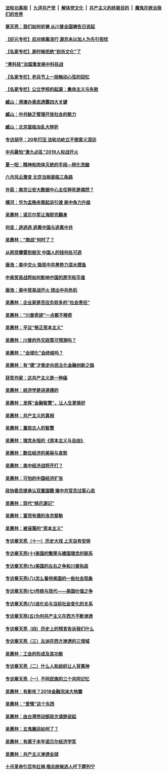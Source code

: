 ####  [法轮功真相](../../../../basic/blob/master/README.md?t=06281931) &nbsp;|&nbsp; [九评共产党](../../../../9ping.md/blob/master/README.md?t=06281931) &nbsp;|&nbsp; [解体党文化](../../../../jtdwh.md/blob/master/README.md?t=06281931)  &nbsp;|&nbsp; [共产主义的终极目的](../../../../gczydzjmd.md/blob/master/README.md?t=06281931) &nbsp;|&nbsp; [魔鬼在统治我们的世界](../../../../mgztzwmdsj.md/blob/master/README.md?t=06281931) 

#### [章天亮：我们如何祈祷 从川普全国祷告日说起](../pages/nsc423/n11944627.md?t=06281931) 

#### [【纪元专栏】应对病毒流行 渥京未以加人为先引担忧](../pages/nsc423/n11875714.md?t=06281931) 

#### [【名家专栏】是时候拒绝“封杀文化”了](../pages/nsc423/n11814093.md?t=06281931) 

#### [“黑科技”治国激发美中科技战](../pages/nsc423/n11638056.md?t=06281931) 

#### [【名家专栏】老兵节上一段触动心弦的回忆](../pages/nsc423/n11646016.md?t=06281931) 

#### [【名家专栏】公立学校的起源：集体主义与失败](../pages/nsc423/n11601833.md?t=06281931) 

#### [臧山：港澳办表态透露四大关键](../pages/nsc423/n11421628.md?t=06281931) 

#### [臧山：中共缺乏管理开放社会的能力](../pages/nsc423/n11407457.md?t=06281931) 

#### [臧山：北京面临治乱大转折](../pages/nsc423/n11406895.md?t=06281931) 

#### [专访胡平：20年打压 法轮功屹立不倒意义深远](../pages/nsc423/n11398800.md?t=06281931) 

#### [中共最怕“逢九必乱”2019人权战开火](../pages/nsc423/n11385248.md?t=06281931) 

#### [夏一阳：精神和肉体灭绝的手段—转化洗脑](../pages/nsc423/n11368250.md?t=06281931) 

#### [六月风云激变 北京当局面临三条路](../pages/nsc423/n11313668.md?t=06281931) 

#### [许茹：南京公安大数据中心主任猝死是偶然？](../pages/nsc423/n11064744.md?t=06281931) 

#### [横河：华为孟晚舟案起诉引渡 美中角力升级](../pages/nsc423/n11027230.md?t=06281931) 

#### [吴惠林：诺贝尔奖让海耶克翻身](../pages/nsc423/n10890049.md?t=06281931) 

#### [何坚：逃逃逃 逃离中国与逃离中共](../pages/nsc423/n10592891.md?t=06281931) 

#### [吴惠林：“商战”何时了？](../pages/nsc423/n10573558.md?t=06281931) 

#### [从网贷爆雷到股灾 中国人的钱何处可逃](../pages/nsc423/n10572800.md?t=06281931) 

#### [唐浩：美中交火 隐现中共黑势力混水摸鱼](../pages/nsc423/n10544040.md?t=06281931) 

#### [中美贸易战将如何影响中国的房市和币值](../pages/nsc423/n10543697.md?t=06281931) 

#### [唐浩：美中贸易战开火 烧出中共危机](../pages/nsc423/n10540126.md?t=06281931) 

#### [吴惠林：企业家是否应负较多的“社会责任”](../pages/nsc423/n10535022.md?t=06281931) 

#### [吴惠林：“川普奇迹”一点都不稀奇](../pages/nsc423/n10512808.md?t=06281931) 

#### [吴惠林：平议“修正资本主义”](../pages/nsc423/n10495724.md?t=06281931) 

#### [吴惠林：川普的外交政策可预测吗？](../pages/nsc423/n10462387.md?t=06281931) 

#### [吴惠林：“全球化”会终结吗？](../pages/nsc423/n10452838.md?t=06281931) 

#### [吴惠林：有“德”才能走向民主化金融创新之路](../pages/nsc423/n10432292.md?t=06281931) 

#### [获奖作家：这共产主义是一种癌](../pages/nsc423/n10431541.md?t=06281931) 

#### [吴惠林：经济学是讲道德的](../pages/nsc423/n10398014.md?t=06281931) 

#### [吴惠林：发挥“金融智慧”，让人生更美好](../pages/nsc423/n10375019.md?t=06281931) 

#### [吴惠林：共产主义的真相](../pages/nsc423/n10351394.md?t=06281931) 

#### [吴惠林：重拾古人的智慧](../pages/nsc423/n10337691.md?t=06281931) 

#### [吴惠林：理念永恒的《资本主义与自由》](../pages/nsc423/n10316274.md?t=06281931) 

#### [吴惠林：数位经济的美丽与哀愁](../pages/nsc423/n10292946.md?t=06281931) 

#### [吴惠林：美中经济战将开打？](../pages/nsc423/n10258825.md?t=06281931) 

#### [吴惠林：可怕的中国经济扩张](../pages/nsc423/n10219147.md?t=06281931) 

#### [政协委员提承认双重国籍 揭中共官员过客心态](../pages/nsc423/n10208809.md?t=06281931) 

#### [吴惠林：现代“桃花源记”](../pages/nsc423/n10185234.md?t=06281931) 

#### [吴惠林：富而有德的洛克斐勒](../pages/nsc423/n10142264.md?t=06281931) 

#### [吴惠林：被诬蔑的“资本主义”](../pages/nsc423/n10124816.md?t=06281931) 

#### [专访章天亮（十一）历史大戏 上天自有安排](../pages/nsc423/n10094905.md?t=06281931) 

#### [专访章天亮(十)美国的繁荣与建国理念的联系](../pages/nsc423/n10094899.md?t=06281931) 

#### [专访章天亮(九)美国的左右之争和川普执政](../pages/nsc423/n10094889.md?t=06281931) 

#### [专访章天亮(八)怎么看待美国的一些社会现象](../pages/nsc423/n10094857.md?t=06281931) 

#### [专访章天亮(七)传统与现代——美国价值之争](../pages/nsc423/n10093140.md?t=06281931) 

#### [专访章天亮(六)进化论与当前社会变化的关系](../pages/nsc423/n10092036.md?t=06281931) 

#### [专访章天亮(五)为何共产主义在西方不断渗透](../pages/nsc423/n10083620.md?t=06281931) 

#### [专访章天亮（四）历史上的预言告诉我们什么](../pages/nsc423/n10083606.md?t=06281931) 

#### [专访章天亮（三）左派在西方渗透的三领域](../pages/nsc423/n10081115.md?t=06281931) 

#### [吴惠林：工会的形成及其功能](../pages/nsc423/n10080633.md?t=06281931) 

#### [专访章天亮（二）什么人和组织让人背离神](../pages/nsc423/n10076637.md?t=06281931) 

#### [专访章天亮（一）不同民族的三个共同记忆](../pages/nsc423/n10074188.md?t=06281931) 

#### [吴惠林：有影呒？2018金融泡沫大地震](../pages/nsc423/n10040534.md?t=06281931) 

#### [吴惠林：“爱情”这个东西](../pages/nsc423/n10019423.md?t=06281931) 

#### [吴惠林：由台湾劳动部政次请辞说起](../pages/nsc423/n9979679.md?t=06281931) 

#### [吴惠林：五鬼搬运如何了？](../pages/nsc423/n9925338.md?t=06281931) 

#### [吴惠林：有感于本年诺贝尔经济学奖](../pages/nsc423/n9871883.md?t=06281931) 

#### [吴惠林：共产主义渗透全球](../pages/nsc423/n9812748.md?t=06281931) 

#### [十月革命引百年红祸 俄总统候选人吁下葬列宁](../pages/nsc423/n9810182.md?t=06281931) 

